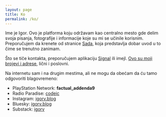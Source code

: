 ```yaml
---
layout: page
title: Ko
permalink: /ko/
---
```


Ime je Igor. Ovo je platforma koju održavam kao centralno mesto gde delim svoja pisanja, fotografije i informacije koje su mi se učinile korisnim. Preporučujem da krenete od stranice [Sada](/sada.markdown), koja predstavlja dobar uvod u to čime se trenutno zanimam.

Što se tiče kontakta, preporučujem aplikaciju [Signal](https://signal.org/) ili imejl. [Ovo su moji brojevi i adrese](/a/tel.jpg), lični i poslovni.

Na internetu sam i na drugim mestima, ali ne mogu da obećam da ću tamo odgovoriti blagovremeno:

- PlayStation Network: **factual_addenda9**
- Radio Paradise: [codeic](https://radioparadise.com/account/profile/134128)
- Instagram: [igorv.blog](https://www.instagram.com/igorv.blog/)
- Bluesky: [igorv.blog](https://bsky.app/profile/igorv.blog)
- Substack: [igorv](https://igorv.substack.com/)
